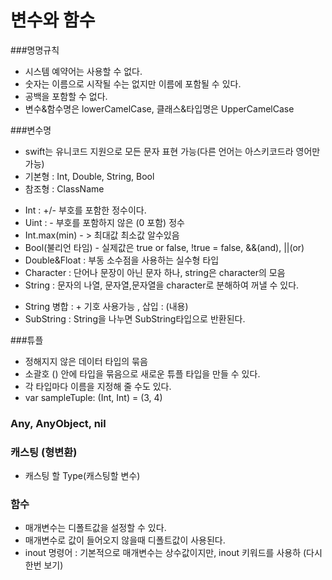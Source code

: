 변수와 함수
================

###명명규칙
 - 시스템 예약어는 사용할 수 없다.
 - 숫자는 이름으로 시작될 수는 없지만 이름에 포함될 수 있다.
 - 공백을 포함할 수 없다.
 - 변수&함수명은 lowerCamelCase, 클래스&타입명은 UpperCamelCase

###변수명
 - swift는 유니코드 지원으로 모든 문자 표현 가능(다른 언어는 아스키코드라 영어만 가능)
 - 기본형 : Int, Double, String, Bool
 - 참조형 : ClassName

* Int : +/- 부호를 포함한 정수이다.
* Uint : - 부호를 포함하지 않은 (0 포함) 정수
* Int.max(min) - > 최대값 최소값 알수있음
* Bool(불리언 타임) - 실제값은 true or false, !true = false, &&(and), ||(or) 
* Double&Float : 부동 소수점을 사용하는 실수형 타입
* Character : 단어나 문장이 아닌 문자 하나,  string은 character의 모음
* String : 문자의 나열, 문자열,문자열을 character로 분해하여 꺼낼 수 있다.
 - String 병합 : + 기호 사용가능 , 삽입  : \(내용)
 - SubString : String을 나누면 SubString타입으로 반환된다.



###튜플
 - 정해지지 않은 데이터 타입의 묶음
 - 소괄호 () 안에 타입을 묶음으로 새로운 튜플 타입을 만들 수 있다.
 - 각 타입마다 이름을 지정해 줄 수도 있다.
 - var sampleTuple: (Int, Int) = (3, 4)

### Any, AnyObject, nil

### 캐스팅 (형변환)
 - 캐스팅 할 Type(캐스팅할 변수)

### 함수
 - 매개변수는 디폴트값을 설정할 수 있다.
 - 매개변수로 값이 들어오지 않을때 디폴트값이 사용된다.
 - inout 명령어 :  기본적으로 매개변수는 상수값이지만, inout  키워드를 사용하 (다시한번 보기)
